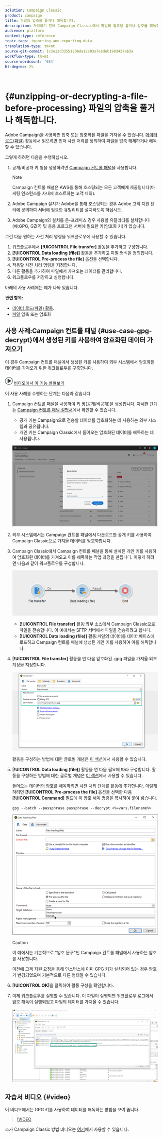 ```yaml
---
solution: Campaign Classic
product: campaign
title: 파일의 압축을 풀거나 해독합니다.
description: 처리하기 전에 Campaign Classic에서 파일의 압축을 풀거나 암호를 해독하는 방법을 알아봅니다.
audience: platform
content-type: reference
topic-tags: importing-and-exporting-data
translation-type: tm+mt
source-git-commit: 1cde12d33551206da12e03a7e8deb198d427ab3a
workflow-type: tm+mt
source-wordcount: '654'
ht-degree: 2%

---
```



# {#unzipping-or-decrypting-a-file-before-processing} 파일의 압축을 풀거나 해독합니다.

Adobe Campaign을 사용하면 압축 또는 암호화된 파일을 가져올 수 있습니다. [데이터 로드(파일)](../../workflow/using/data-loading--file-.md) 활동에서 읽으려면 먼저 사전 처리를 정의하여 파일을 압축 해제하거나 해독할 수 있습니다.

그렇게 하려면 다음을 수행하십시오.

1. 공개/비공개 키 쌍을 생성하려면 [Campaign 컨트롤 패널](https://docs.adobe.com/content/help/en/control-panel/using/instances-settings/gpg-keys-management.html#decrypting-data)을 사용합니다.

   >[!NOTE]
   >
   >Campaign 컨트롤 패널은 AWS를 통해 호스팅되는 모든 고객에게 제공됩니다(마케팅 인스턴스를 사내에 호스트하는 고객 제외).

1. Adobe Campaign 설치가 Adobe을 통해 호스팅되는 경우 Adobe 고객 지원 센터에 문의하여 서버에 필요한 유틸리티를 설치하도록 하십시오.
1. Adobe Campaign의 설치를 온-프레미스 경우 사용할 유틸리티를 설치합니다(예:GPG, GZIP) 및 응용 프로그램 서버에 필요한 키(암호화 키)가 있습니다.

그런 다음 원하는 사전 처리 명령을 워크플로우에 사용할 수 있습니다.

1. 워크플로우에서 **[!UICONTROL File transfer]** 활동을 추가하고 구성합니다.
1. **[!UICONTROL Data loading (file)]** 활동을 추가하고 파일 형식을 정의합니다.
1. **[!UICONTROL Pre-process the file]** 옵션을 선택합니다.
1. 적용할 사전 처리 명령을 지정합니다.
1. 다른 활동을 추가하여 파일에서 가져오는 데이터를 관리합니다.
1. 워크플로우를 저장하고 실행합니다.

아래의 사용 사례에는 예가 나와 있습니다.

**관련 항목:**

* [데이터 로드(파일) 활동](../../workflow/using/data-loading--file-.md).
* [파일](../../workflow/using/how-to-use-workflow-data.md#zipping-or-encrypting-a-file) 압축 또는 암호화

## 사용 사례:Campaign 컨트롤 패널 {#use-case-gpg-decrypt}에서 생성된 키를 사용하여 암호화된 데이터 가져오기

이 경우 Campaign 컨트롤 패널에서 생성된 키를 사용하여 외부 시스템에서 암호화된 데이터를 가져오기 위한 워크플로우를 구축합니다.

![](assets/do-not-localize/how-to-video.png) [비디오에서 이 기능 살펴보기](#video)

이 사용 사례를 수행하는 단계는 다음과 같습니다.

1. Campaign 컨트롤 패널을 사용하여 키 쌍(공개/비공개)을 생성합니다. 자세한 단계는 [Campaign 컨트롤 패널 설명서](https://docs.adobe.com/content/help/en/control-panel/using/instances-settings/gpg-keys-management.html#decrypting-data)에서 확인할 수 있습니다.

   * 공개 키는 Campaign으로 전송할 데이터를 암호화하는 데 사용하는 외부 시스템과 공유됩니다.
   * 개인 키는 Campaign Classic에서 들어오는 암호화된 데이터를 해독하는 데 사용됩니다.

   ![](assets/gpg_generate.png)

1. 외부 시스템에서는 Campaign 컨트롤 패널에서 다운로드한 공개 키를 사용하여 Campaign Classic으로 가져올 데이터를 암호화합니다.

1. Campaign Classic에서 Campaign 컨트롤 패널을 통해 설치된 개인 키를 사용하여 암호화된 데이터를 가져오고 이를 해독하는 작업 과정을 만듭니다. 이렇게 하려면 다음과 같이 워크플로우를 구성합니다.

   ![](assets/gpg_import_workflow.png)

   * **[!UICONTROL File transfer]** 활동:외부 소스에서 Campaign Classic으로 파일을 전송합니다. 이 예에서는 SFTP 서버에서 파일을 전송하려고 합니다.
   * **[!UICONTROL Data loading (file)]** 활동:파일의 데이터를 데이터베이스에 로드하고 Campaign 컨트롤 패널에 생성된 개인 키를 사용하여 이를 해독합니다.

1. **[!UICONTROL File transfer]** 활동을 연 다음 암호화된 .gpg 파일을 가져올 외부 계정을 지정합니다.

   ![](assets/gpg_key_transfer.png)

   활동을 구성하는 방법에 대한 글로벌 개념은 [이 섹션](../../workflow/using/file-transfer.md)에서 사용할 수 있습니다.

1. **[!UICONTROL Data loading (file)]** 활동을 연 다음 필요에 따라 구성합니다. 활동을 구성하는 방법에 대한 글로벌 개념은 [이 섹션](../../workflow/using/data-loading--file-.md)에서 사용할 수 있습니다.

   들어오는 데이터의 암호를 해독하려면 사전 처리 단계를 활동에 추가합니다. 이렇게 하려면 **[!UICONTROL Pre-process the file]** 옵션을 선택한 다음 **[!UICONTROL Command]** 필드에 이 암호 해독 명령을 복사하여 붙여 넣습니다.

   `gpg --batch --passphrase passphrase --decrypt <%=vars.filename%>`

   ![](assets/gpg_load.png)

   >[!CAUTION]
   >
   >이 예에서는 기본적으로 &quot;암호 문구&quot;인 Campaign 컨트롤 패널에서 사용하는 암호를 사용합니다.
   >
   >이전에 고객 지원 요청을 통해 인스턴스에 이미 GPG 키가 설치되어 있는 경우 암호가 변경되었으며 기본적으로 다른 형태일 수 있습니다.

1. **[!UICONTROL OK]**&#x200B;을 클릭하여 활동 구성을 확인합니다.

1. 이제 워크플로우를 실행할 수 있습니다. 이 파일이 실행되면 워크플로우 로그에서 암호 해독이 실행되었고 파일의 데이터를 가져올 수 있습니다.

   ![](assets/gpg_run.png)

## 자습서 비디오 {#video}

이 비디오에서는 GPG 키를 사용하여 데이터를 해독하는 방법을 보여 줍니다.

>[!VIDEO](https://video.tv.adobe.com/v/36482?quality=12)

추가 Campaign Classic 방법 비디오는 [여기](https://experienceleague.adobe.com/docs/campaign-classic-learn/tutorials/overview.html?lang=ko)에서 사용할 수 있습니다.
